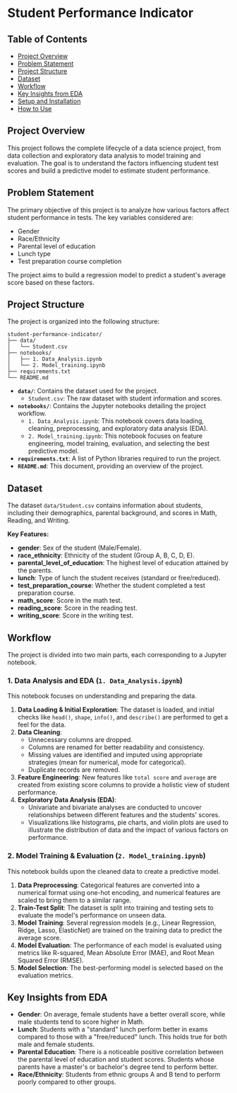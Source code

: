 # Student Performance Indicator

## Table of Contents
- [Project Overview](#project-overview)
- [Problem Statement](#problem-statement)
- [Project Structure](#project-structure)
- [Dataset](#dataset)
- [Workflow](#workflow)
- [Key Insights from EDA](#key-insights-from-eda)
- [Setup and Installation](#setup-and-installation)
- [How to Use](#how-to-use)

## Project Overview
This project follows the complete lifecycle of a data science project, from data collection and exploratory data analysis to model training and evaluation. The goal is to understand the factors influencing student test scores and build a predictive model to estimate student performance.

## Problem Statement
The primary objective of this project is to analyze how various factors affect student performance in tests. The key variables considered are:
- Gender
- Race/Ethnicity
- Parental level of education
- Lunch type
- Test preparation course completion

The project aims to build a regression model to predict a student's average score based on these factors.

## Project Structure
The project is organized into the following structure:

```
student-performance-indicator/
├── data/
│   └── Student.csv
├── notebooks/
│   ├── 1. Data_Analysis.ipynb
│   └── 2. Model_training.ipynb
├── requirements.txt
└── README.md
```

- **`data/`**: Contains the dataset used for the project.
  - `Student.csv`: The raw dataset with student information and scores.
- **`notebooks/`**: Contains the Jupyter notebooks detailing the project workflow.
  - `1. Data_Analysis.ipynb`: This notebook covers data loading, cleaning, preprocessing, and exploratory data analysis (EDA).
  - `2. Model_training.ipynb`: This notebook focuses on feature engineering, model training, evaluation, and selecting the best predictive model.
- **`requirements.txt`**: A list of Python libraries required to run the project.
- **`README.md`**: This document, providing an overview of the project.

## Dataset
The dataset `data/Student.csv` contains information about students, including their demographics, parental background, and scores in Math, Reading, and Writing.

**Key Features:**
*   **gender**: Sex of the student (Male/Female).
*   **race_ethnicity**: Ethnicity of the student (Group A, B, C, D, E).
*   **parental_level_of_education**: The highest level of education attained by the parents.
*   **lunch**: Type of lunch the student receives (standard or free/reduced).
*   **test_preparation_course**: Whether the student completed a test preparation course.
*   **math_score**: Score in the math test.
*   **reading_score**: Score in the reading test.
*   **writing_score**: Score in the writing test.

## Workflow
The project is divided into two main parts, each corresponding to a Jupyter notebook.

### 1. Data Analysis and EDA (`1. Data_Analysis.ipynb`)
This notebook focuses on understanding and preparing the data.
1.  **Data Loading & Initial Exploration**: The dataset is loaded, and initial checks like `head()`, `shape`, `info()`, and `describe()` are performed to get a feel for the data.
2.  **Data Cleaning**:
    *   Unnecessary columns are dropped.
    *   Columns are renamed for better readability and consistency.
    *   Missing values are identified and imputed using appropriate strategies (mean for numerical, mode for categorical).
    *   Duplicate records are removed.
3.  **Feature Engineering**: New features like `total score` and `average` are created from existing score columns to provide a holistic view of student performance.
4.  **Exploratory Data Analysis (EDA)**:
    *   Univariate and bivariate analyses are conducted to uncover relationships between different features and the students' scores.
    *   Visualizations like histograms, pie charts, and violin plots are used to illustrate the distribution of data and the impact of various factors on performance.

### 2. Model Training & Evaluation (`2. Model_training.ipynb`)
This notebook builds upon the cleaned data to create a predictive model.
1.  **Data Preprocessing**: Categorical features are converted into a numerical format using one-hot encoding, and numerical features are scaled to bring them to a similar range.
2.  **Train-Test Split**: The dataset is split into training and testing sets to evaluate the model's performance on unseen data.
3.  **Model Training**: Several regression models (e.g., Linear Regression, Ridge, Lasso, ElasticNet) are trained on the training data to predict the average score.
4.  **Model Evaluation**: The performance of each model is evaluated using metrics like R-squared, Mean Absolute Error (MAE), and Root Mean Squared Error (RMSE).
5.  **Model Selection**: The best-performing model is selected based on the evaluation metrics.

## Key Insights from EDA
- **Gender**: On average, female students have a better overall score, while male students tend to score higher in Math.
- **Lunch**: Students with a "standard" lunch perform better in exams compared to those with a "free/reduced" lunch. This holds true for both male and female students.
- **Parental Education**: There is a noticeable positive correlation between the parental level of education and student scores. Students whose parents have a master's or bachelor's degree tend to perform better.
- **Race/Ethnicity**: Students from ethnic groups A and B tend to perform poorly compared to other groups.
